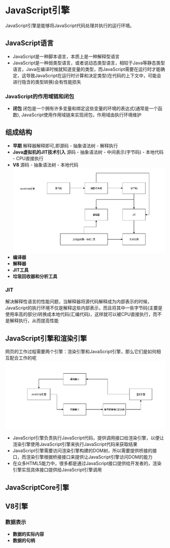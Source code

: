 # JavaScript引擎
JavaScript引擎是能够将JavaScript代码处理并执行的运行环境。
## JavaScript语言
* JavaScript是一种脚本语言，本质上是一种解释型语言
* JavaScript是一种弱类型语言，或者说动态类型语言，相较于Java等静态类型语言，Java在编译时候就知道变量的类型，而JavaScript需要在运行时才能确定，这导致JavaScript在运行时计算和决定类型(在代码的上下文中，可能会进行隐含的类型转换)会有性能损失

### JavaScript的作用域链和闭包
* **闭包** 闭包是一个拥有许多变量和绑定这些变量的环境的表达式(通常是一个函数), JavaScript使用作用域链来实现闭包，作用域由执行环境维护

## 组成结构
* **早期** 解释器解释即可,即源码 - 抽象语法树 - 解释执行
* **Java虚拟机的JIT技术引入** 源码 - 抽象语法树 - 中间表示(字节码) - 本地代码 - CPU直接执行
* **V8** 源码 - 抽象语法树 - 本地代码
![JavaScript与渲染引擎](images/javascript-compile.png)
* **编译器**
* **解释器**
* **JIT工具**
* **垃圾回收器和分析工具**
### JIT
解决解释性语言的性能问题，当解释器将源代码解释成为内部表示的时候，JavaScript的执行环境不仅是解释这些内部表示，而且将其中一些字节码(主要是使用率高的部分)转换成本地代码(汇编代码)，这样就可以被CPU直接执行，而不是解释执行，从而提高性能
## JavaScript引擎和渲染引擎
网页的工作过程需要两个引擎：渲染引擎和JavaScript引擎，那么它们是如何相互配合工作的呢
![JavaScript与渲染引擎](images/javascript-engine.png)
* JavaScript引擎负责执行JavaScript代码，提供调用接口给渲染引擎，以便让渲染引擎使用JavaScript引擎来执行JavaScript代码来获取结果
* JavaScript引擎需要访问渲染引擎构建的DOM树，所以需要提供桥接的接口，而渲染引擎根据桥接接口来提供让JavaScript引擎访问DOM的能力
* 在众多HTML5能力中，很多都是通过JavaScript接口提供给开发者的，渲染引擎实现具体接口提供给JavaScript引擎调用

## JavaScriptCore引擎

## V8引擎

### 数据表示
* **数据的实际内容** 
* **数据的句柄** 